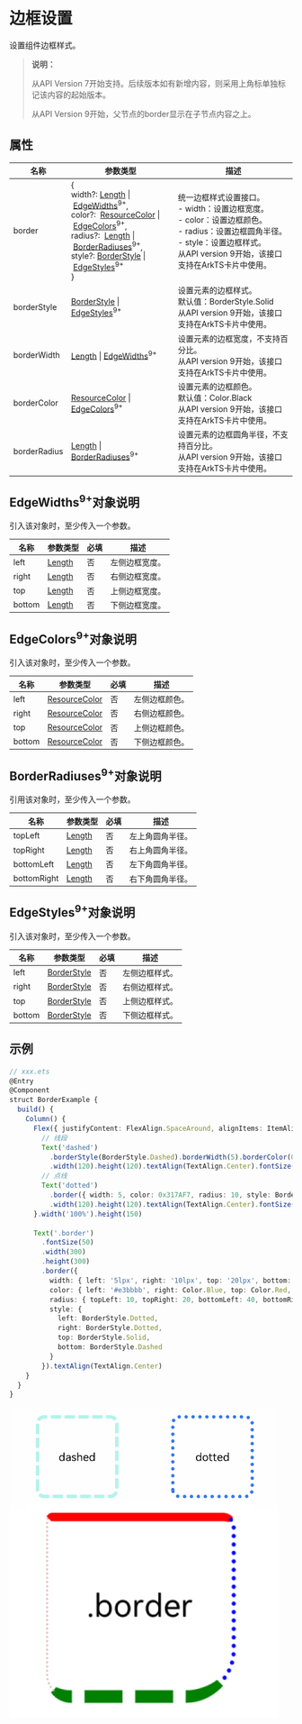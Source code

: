 # 边框设置

设置组件边框样式。

>  **说明：**
>
>  从API Version 7开始支持。后续版本如有新增内容，则采用上角标单独标记该内容的起始版本。
>
>  从API Version 9开始，父节点的border显示在子节点内容之上。


## 属性

| 名称         | 参数类型                                                     | 描述                                                         |
| ------------ | ------------------------------------------------------------ | ------------------------------------------------------------ |
| border       | {<br/>width?:&nbsp;[Length](ts-types.md#length)&nbsp;\|&nbsp;[EdgeWidths](#edgewidths9对象说明)<sup>9+</sup>,<br/>color?: &nbsp;[ResourceColor](ts-types.md#resourcecolor)&nbsp;\|&nbsp;[EdgeColors](#edgecolors9对象说明)<sup>9+</sup>,<br/>radius?: &nbsp;[Length](ts-types.md#length)&nbsp;\|&nbsp;[BorderRadiuses](#borderradiuses9对象说明)<sup>9+</sup>,<br/>style?:&nbsp;[BorderStyle](ts-appendix-enums.md#borderstyle)&nbsp;\|&nbsp;[EdgeStyles](#edgestyles9对象说明)<sup>9+</sup><br/>} | 统一边框样式设置接口。<br/>-&nbsp;width：设置边框宽度。<br/>-&nbsp;color：设置边框颜色。<br/>-&nbsp;radius：设置边框圆角半径。<br/>-&nbsp;style：设置边框样式。<br/>从API version 9开始，该接口支持在ArkTS卡片中使用。 |
| borderStyle  | [BorderStyle](ts-appendix-enums.md#borderstyle) \| [EdgeStyles](#edgestyles9对象说明)<sup>9+</sup> | 设置元素的边框样式。<br/>默认值：BorderStyle.Solid<br/>从API version 9开始，该接口支持在ArkTS卡片中使用。 |
| borderWidth  | [Length](ts-types.md#length) \| [EdgeWidths](#edgewidths9对象说明)<sup>9+</sup> | 设置元素的边框宽度，不支持百分比。<br/>从API version 9开始，该接口支持在ArkTS卡片中使用。 |
| borderColor  | [ResourceColor](ts-types.md#resourcecolor) \| [EdgeColors](#edgecolors9对象说明)<sup>9+</sup> | 设置元素的边框颜色。<br/>默认值：Color.Black<br/>从API version 9开始，该接口支持在ArkTS卡片中使用。 |
| borderRadius | [Length](ts-types.md#length) \| [BorderRadiuses](#borderradiuses9对象说明)<sup>9+</sup> | 设置元素的边框圆角半径，不支持百分比。<br/>从API version 9开始，该接口支持在ArkTS卡片中使用。 |

## EdgeWidths<sup>9+</sup>对象说明

引入该对象时，至少传入一个参数。

| 名称     | 参数类型                         | 必填   | 描述      |
| ------ | ---------------------------- | ---- | ------- |
| left   | [Length](ts-types.md#length) | 否    | 左侧边框宽度。 |
| right  | [Length](ts-types.md#length) | 否    | 右侧边框宽度。 |
| top    | [Length](ts-types.md#length) | 否    | 上侧边框宽度。 |
| bottom | [Length](ts-types.md#length) | 否    | 下侧边框宽度。 |

## EdgeColors<sup>9+</sup>对象说明

引入该对象时，至少传入一个参数。

| 名称     | 参数类型                                     | 必填   | 描述      |
| ------ | ---------------------------------------- | ---- | ------- |
| left   | [ResourceColor](ts-types.md#resourcecolor) | 否    | 左侧边框颜色。 |
| right  | [ResourceColor](ts-types.md#resourcecolor) | 否    | 右侧边框颜色。 |
| top    | [ResourceColor](ts-types.md#resourcecolor) | 否    | 上侧边框颜色。 |
| bottom | [ResourceColor](ts-types.md#resourcecolor) | 否    | 下侧边框颜色。 |

## BorderRadiuses<sup>9+</sup>对象说明

引用该对象时，至少传入一个参数。

| 名称          | 参数类型                         | 必填   | 描述       |
| ----------- | ---------------------------- | ---- | -------- |
| topLeft     | [Length](ts-types.md#length) | 否    | 左上角圆角半径。 |
| topRight    | [Length](ts-types.md#length) | 否    | 右上角圆角半径。 |
| bottomLeft  | [Length](ts-types.md#length) | 否    | 左下角圆角半径。 |
| bottomRight | [Length](ts-types.md#length) | 否    | 右下角圆角半径。 |

## EdgeStyles<sup>9+</sup>对象说明

引入该对象时，至少传入一个参数。

| 名称     | 参数类型                                     | 必填   | 描述      |
| ------ | ---------------------------------------- | ---- | ------- |
| left   | [BorderStyle](ts-appendix-enums.md#borderstyle) | 否    | 左侧边框样式。 |
| right  | [BorderStyle](ts-appendix-enums.md#borderstyle) | 否    | 右侧边框样式。 |
| top    | [BorderStyle](ts-appendix-enums.md#borderstyle) | 否    | 上侧边框样式。 |
| bottom | [BorderStyle](ts-appendix-enums.md#borderstyle) | 否    | 下侧边框样式。 |

## 示例

```ts
// xxx.ets
@Entry
@Component
struct BorderExample {
  build() {
    Column() {
      Flex({ justifyContent: FlexAlign.SpaceAround, alignItems: ItemAlign.Center }) {
        // 线段
        Text('dashed')
          .borderStyle(BorderStyle.Dashed).borderWidth(5).borderColor(0xAFEEEE).borderRadius(10)
          .width(120).height(120).textAlign(TextAlign.Center).fontSize(16)
        // 点线
        Text('dotted')
          .border({ width: 5, color: 0x317AF7, radius: 10, style: BorderStyle.Dotted })
          .width(120).height(120).textAlign(TextAlign.Center).fontSize(16)
      }.width('100%').height(150)

      Text('.border')
        .fontSize(50)
        .width(300)
        .height(300)
        .border({
          width: { left: '5lpx', right: '10lpx', top: '20lpx', bottom: '30lpx' },
          color: { left: '#e3bbbb', right: Color.Blue, top: Color.Red, bottom: Color.Green },
          radius: { topLeft: 10, topRight: 20, bottomLeft: 40, bottomRight: 80 },
          style: {
            left: BorderStyle.Dotted,
            right: BorderStyle.Dotted,
            top: BorderStyle.Solid,
            bottom: BorderStyle.Dashed
          }
        }).textAlign(TextAlign.Center)
    }
  }
}
```

![zh-cn_image_0000001219982705](figures/zh-cn_image_0000001219982705.gif)